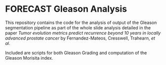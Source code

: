 # FORECAST Gleason Analysis

This repository contains the code for the analysis of output of the Gleason segmentation pipeline as part of the whole slide analysis detailed in the paper *Tumor evolution metrics predict recurrence beyond 10 years in locally advanced prostate cancer* by Fernandez-Mateos, Cresswell, Trahearn, *et al*.

Included are scripts for both Gleason Grading and computation of the Gleason Morisita index.
